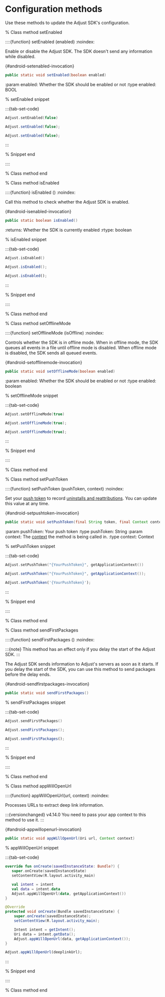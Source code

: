 # Configuration methods

Use these methods to update the Adjust SDK's configuration.

% Class method setEnabled

::::{function} setEnabled (enabled)
:noindex:

Enable or disable the Adjust SDK. The SDK doesn't send any information while disabled.

{#android-setenabled-invocation}
```java
public static void setEnabled(boolean enabled)
```

:param enabled: Whether the SDK should be enabled or not
:type enabled: BOOL

% setEnabled snippet

:::{tab-set-code}

```kotlin
Adjust.setEnabled(false)
```

```java
Adjust.setEnabled(false);
```

```javascript
Adjust.setEnabled(false);
```

:::

% Snippet end

::::

% Class method end

% Class method isEnabled

::::{function} isEnabled ()
:noindex:

Call this method to check whether the Adjust SDK is enabled.

{#android-isenabled-invocation}
```java
public static boolean isEnabled()
```

:returns: Whether the SDK is currently enabled
:rtype: boolean

% isEnabled snippet

:::{tab-set-code}

```kotlin
Adjust.isEnabled()
```

```java
Adjust.isEnabled();
```

```javascript
Adjust.isEnabled();
```

:::

% Snippet end

::::

% Class method end

% Class method setOfflineMode

::::{function} setOfflineMode (isOffline)
:noindex:

Controls whether the SDK is in offline mode. When in offline mode, the SDK queues all events in a file until offline mode is disabled. When offline mode is disabled, the SDK sends all queued events.

{#android-setofflinemode-invocation}
```java
public static void setOfflineMode(boolean enabled)
```

:param enabled: Whether the SDK should be enabled or not
:type enabled: boolean

% setOfflineMode snippet

:::{tab-set-code}

```kotlin
Adjust.setOfflineMode(true)
```

```java
Adjust.setOfflineMode(true);
```

```javascript
Adjust.setOfflineMode(true);
```

:::

% Snippet end

::::

% Class method end

% Class method setPushToken

::::{function} setPushToken (pushToken, context)
:noindex:

Set your [push token](hc:push-notifications) to record [uninstalls and reattributions](hc:uninstalls-reinstalls). You can update this value at any time.

{#android-setpushtoken-invocation}
```java
public static void setPushToken(final String token, final Context context)
```

:param pushToken: Your push token
:type pushToken: String
:param context: The [context](https://developer.android.com/reference/android/content/Context) the method is being called in.
:type context: Context

% setPushToken snippet

:::{tab-set-code}

```kotlin
Adjust.setPushToken("{YourPushToken}", getApplicationContext())
```

```java
Adjust.setPushToken("{YourPushToken}", getApplicationContext());
```

```javascript
Adjust.setPushToken('{YourPushToken}');
```

:::

% Snippet end

::::

% Class method end

% Class method sendFirstPackages

::::{function} sendFirstPackages ()
:noindex:

:::{note}
This method has an effect only if you delay the start of the Adjust SDK.
:::

The Adjust SDK sends information to Adjust's servers as soon as it starts. If you delay the start of the SDK, you can use this method to send packages before the delay ends.

{#android-sendfirstpackages-invocation}
```java
public static void sendFirstPackages()
```

% sendFirstPackages snippet

:::{tab-set-code}

```kotlin
Adjust.sendFirstPackages()
```

```java
Adjust.sendFirstPackages();
```

```javascript
Adjust.sendFirstPackages();
```

:::

% Snippet end

::::

% Class method end

% Class method appWillOpenUrl

::::{function} appWillOpenUrl(url, context)
:noindex:

Processes URLs to extract deep link information.

:::{versionchanged} v4.14.0
You need to pass your app context to this method to use it.
:::

{#android-appwillopenurl-invocation}
```java
public static void appWillOpenUrl(Uri url, Context context)
```

% appWillOpenUrl snippet

:::{tab-set-code}

```kotlin
override fun onCreate(savedInstanceState: Bundle?) {
   super.onCreate(savedInstanceState)
   setContentView(R.layout.activity_main)

   val intent = intent
   val data = intent.data
   Adjust.appWillOpenUrl(data, getApplicationContext())
}
```

```java
@Override
protected void onCreate(Bundle savedInstanceState) {
    super.onCreate(savedInstanceState);
    setContentView(R.layout.activity_main);

    Intent intent = getIntent();
    Uri data = intent.getData();
    Adjust.appWillOpenUrl(data, getApplicationContext());
}
```

```javascript
Adjust.appWillOpenUrl(deeplinkUrl);
```

:::

% Snippet end

::::

% Class method end
